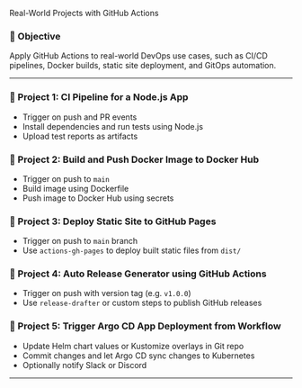  Real-World Projects with GitHub Actions

### 🎯 Objective

Apply GitHub Actions to real-world DevOps use cases, such as CI/CD pipelines, Docker builds, static site deployment, and GitOps automation.

---

### 📁 Project 1: CI Pipeline for a Node.js App

* Trigger on push and PR events
* Install dependencies and run tests using Node.js
* Upload test reports as artifacts

### 📁 Project 2: Build and Push Docker Image to Docker Hub

* Trigger on push to `main`
* Build image using Dockerfile
* Push image to Docker Hub using secrets

### 📁 Project 3: Deploy Static Site to GitHub Pages

* Trigger on push to `main` branch
* Use `actions-gh-pages` to deploy built static files from `dist/`

### 📁 Project 4: Auto Release Generator using GitHub Actions

* Trigger on push with version tag (e.g. `v1.0.0`)
* Use `release-drafter` or custom steps to publish GitHub releases

### 📁 Project 5: Trigger Argo CD App Deployment from Workflow

* Update Helm chart values or Kustomize overlays in Git repo
* Commit changes and let Argo CD sync changes to Kubernetes
* Optionally notify Slack or Discord

---
